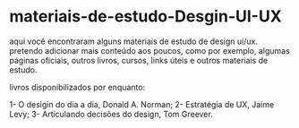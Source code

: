 # materiais-de-estudo-Desgin-UI-UX

aqui você encontraram alguns materiais de estudo de design ui/ux. pretendo adicionar mais conteúdo aos poucos, como por exemplo, algumas páginas oficiais, outros livros, cursos, links úteis e outros materiais de estudo.

livros disponibilizados por enquanto:

1- O desigin do dia a dia, Donald A. Norman;
2- Estratégia de UX, Jaime Levy;
3- Articulando decisões do design, Tom Greever.

